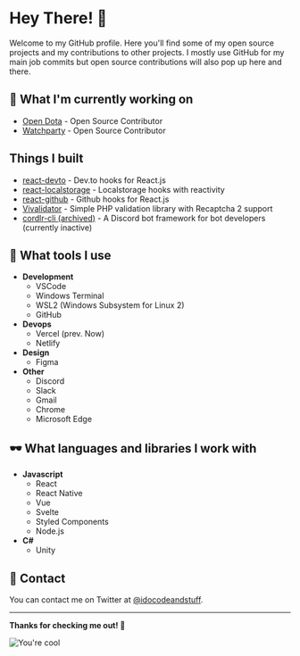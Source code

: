 # Hey There! 🤘

Welcome to my GitHub profile. Here you'll find some of my open source projects and my contributions to other projects. I mostly use GitHub for my main job commits but open source contributions will also pop up here and there.

## 🔨 What I'm currently working on
* [Open Dota](https://github.com/odota/web) - Open Source Contributor
* [Watchparty](https://github.com/howardchung/watchparty) - Open Source Contributor

## Things I built
* [react-devto](https://github.com/bdbch/react-devto) - Dev.to hooks for React.js
* [react-localstorage](https://github.com/bdbch/react-localstorage) - Localstorage hooks with reactivity
* [react-github](https://github.com/bdbch/react-github) - Github hooks for React.js
* [Vivalidator](https://github.com/bdbch/vivalidator) - Simple PHP validation library with Recaptcha 2 support
* [cordlr-cli (archived)](https://github.com/bdbch/cordlr-cli) - A Discord bot framework for bot developers (currently inactive)

## 🎨 What tools I use
* **Development**
  * VSCode
  * Windows Terminal
  * WSL2 (Windows Subsystem for Linux 2)
  * GitHub
* **Devops**
  * Vercel (prev. Now)
  * Netlify
* **Design**
  * Figma
* **Other**
  * Discord
  * Slack
  * Gmail
  * Chrome
  * Microsoft Edge

## 🕶 What languages and libraries I work with
* **Javascript**
  * React
  * React Native
  * Vue
  * Svelte
  * Styled Components
  * Node.js
* **C#**
  * Unity
  
## 📝 Contact

You can contact me on Twitter at [@idocodeandstuff](https://twitter.com/idocodeandstuff).

---

**Thanks for checking me out! 🤙**

![You're cool](https://media.giphy.com/media/1QffP8E6nk4gKYZO5S/giphy.gif)
